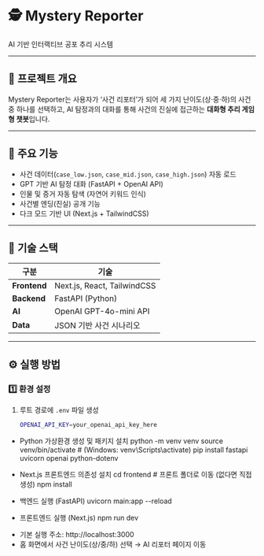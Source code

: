 # 🕵️ Mystery Reporter
AI 기반 인터랙티브 공포 추리 시스템

---

## 📖 프로젝트 개요
Mystery Reporter는 사용자가 ‘사건 리포터’가 되어 세 가지 난이도(상·중·하)의 사건 중 하나를 선택하고,
AI 탐정과의 대화를 통해 사건의 진실에 접근하는 **대화형 추리 게임형 챗봇**입니다.

---

## 🚀 주요 기능
- 사건 데이터(`case_low.json`, `case_mid.json`, `case_high.json`) 자동 로드
- GPT 기반 AI 탐정 대화 (FastAPI + OpenAI API)
- 인물 및 증거 자동 탐색 (자연어 키워드 인식)
- 사건별 엔딩(진실) 공개 기능
- 다크 모드 기반 UI (Next.js + TailwindCSS)

---

## 🧠 기술 스택
| 구분 | 기술 |
|------|------|
| **Frontend** | Next.js, React, TailwindCSS |
| **Backend** | FastAPI (Python) |
| **AI** | OpenAI GPT-4o-mini API |
| **Data** | JSON 기반 사건 시나리오 |

---

## ⚙️ 실행 방법

### 1️⃣ 환경 설정
1. 루트 경로에 `.env` 파일 생성
   ```bash
   OPENAI_API_KEY=your_openai_api_key_here


* Python 가상환경 생성 및 패키지 설치
python -m venv venv
source venv/bin/activate  # (Windows: venv\Scripts\activate)
pip install fastapi uvicorn openai python-dotenv

* Next.js 프론트엔드 의존성 설치
cd frontend  # 프론트 폴더로 이동 (없다면 직접 생성)
npm install

* 백엔드 실행 (FastAPI)
uvicorn main:app --reload

* 프론트엔드 실행 (Next.js)
npm run dev

- 기본 실행 주소: http://localhost:3000
- 홈 화면에서 사건 난이도(상/중/하) 선택 → AI 리포터 페이지 이동